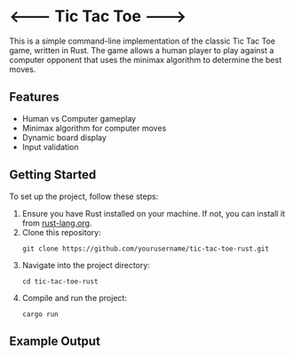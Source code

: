 <!DOCTYPE html>
<html lang="en">
<head>
    <meta charset="UTF-8">
    <meta name="viewport" content="width=device-width, initial-scale=1.0">
    <title>Tic Tac Toe in Rust</title>
</head>
<body>
    <h1><--- Tic Tac Toe ---></h1>
    <p>This is a simple command-line implementation of the classic Tic Tac Toe game, written in Rust. The game allows a human player to play against a computer opponent that uses the minimax algorithm to determine the best moves.</p>
    <h2>Features</h2>
    <ul>
        <li>Human vs Computer gameplay</li>
        <li>Minimax algorithm for computer moves</li>
        <li>Dynamic board display</li>
        <li>Input validation</li>
    </ul>
    <h2>Getting Started</h2>
    <p>To set up the project, follow these steps:</p>
    <ol>
        <li>Ensure you have Rust installed on your machine. If not, you can install it from <a href="https://www.rust-lang.org/tools/install">rust-lang.org</a>.</li>
        <li>Clone this repository:</li>
        <pre><code>git clone https://github.com/yourusername/tic-tac-toe-rust.git</code></pre>
        <li>Navigate into the project directory:</li>
        <pre><code>cd tic-tac-toe-rust</code></pre>
        <li>Compile and run the project:</li>
        <pre><code>cargo run</code></pre>
    </ol>
    <h2>Example Output</h2>
</body>
</html>
